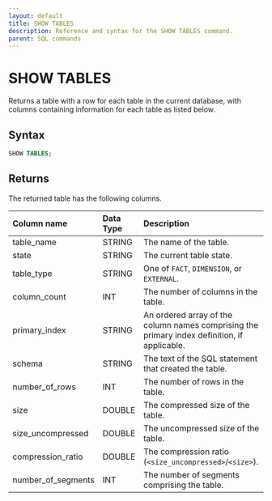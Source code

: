 ```yaml
---
layout: default
title: SHOW TABLES
description: Reference and syntax for the SHOW TABLES command.
parent: SQL commands
---
```


# SHOW TABLES

Returns a table with a row for each table in the current database, with columns containing information for each table as listed below.

## Syntax

```sql
SHOW TABLES;
```

## Returns

The returned table has the following columns.


| Column name                 | Data Type   | Description |
| :---------------------------| :-----------| :-----------|
| table_name                  | STRING      | The name of the table. |
| state                       | STRING      | The current table state. |
| table_type                  | STRING      | One of `FACT`, `DIMENSION`, or `EXTERNAL`. |
| column_count                | INT         | The number of columns in the table. |
| primary_index               | STRING      | An ordered array of the column names comprising the primary index definition, if applicable. |
| schema                      | STRING      | The text of the SQL statement that created the table. |
| number_of_rows              | INT         | The number of rows in the table. |
| size                        | DOUBLE      | The compressed size of the table. |
| size_uncompressed           | DOUBLE      | The uncompressed size of the table. |
| compression_ratio           | DOUBLE      | The compression ratio (`<size_uncompressed>`/`<size>`). |
| number_of_segments          | INT         | The number of segments comprising the table. |
